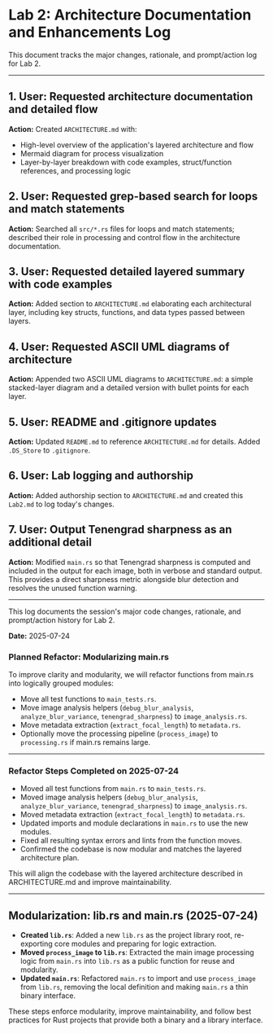 # Lab 2: Architecture Documentation and Enhancements Log


This document tracks the major changes, rationale, and prompt/action log for Lab 2.

---

## 1. User: Requested architecture documentation and detailed flow
**Action:** Created `ARCHITECTURE.md` with:
- High-level overview of the application's layered architecture and flow
- Mermaid diagram for process visualization
- Layer-by-layer breakdown with code examples, struct/function references, and processing logic

## 2. User: Requested grep-based search for loops and match statements
**Action:** Searched all `src/*.rs` files for loops and match statements; described their role in processing and control flow in the architecture documentation.

## 3. User: Requested detailed layered summary with code examples
**Action:** Added section to `ARCHITECTURE.md` elaborating each architectural layer, including key structs, functions, and data types passed between layers.

## 4. User: Requested ASCII UML diagrams of architecture
**Action:** Appended two ASCII UML diagrams to `ARCHITECTURE.md`: a simple stacked-layer diagram and a detailed version with bullet points for each layer.

## 5. User: README and .gitignore updates
**Action:** Updated `README.md` to reference `ARCHITECTURE.md` for details. Added `.DS_Store` to `.gitignore`.

## 6. User: Lab logging and authorship
**Action:** Added authorship section to `ARCHITECTURE.md` and created this `Lab2.md` to log today's changes.


## 7. User: Output Tenengrad sharpness as an additional detail
**Action:** Modified `main.rs` so that Tenengrad sharpness is computed and included in the output for each image, both in verbose and standard output. This provides a direct sharpness metric alongside blur detection and resolves the unused function warning.

---

This log documents the session's major code changes, rationale, and prompt/action history for Lab 2.


**Date:** 2025-07-24

### Planned Refactor: Modularizing main.rs

To improve clarity and modularity, we will refactor functions from main.rs into logically grouped modules:

- Move all test functions to `main_tests.rs`.
- Move image analysis helpers (`debug_blur_analysis`, `analyze_blur_variance`, `tenengrad_sharpness`) to `image_analysis.rs`.
- Move metadata extraction (`extract_focal_length`) to `metadata.rs`.
- Optionally move the processing pipeline (`process_image`) to `processing.rs` if main.rs remains large.

---

### Refactor Steps Completed on 2025-07-24

- Moved all test functions from `main.rs` to `main_tests.rs`.
- Moved image analysis helpers (`debug_blur_analysis`, `analyze_blur_variance`, `tenengrad_sharpness`) to `image_analysis.rs`.
- Moved metadata extraction (`extract_focal_length`) to `metadata.rs`.
- Updated imports and module declarations in `main.rs` to use the new modules.
- Fixed all resulting syntax errors and lints from the function moves.
- Confirmed the codebase is now modular and matches the layered architecture plan.

This will align the codebase with the layered architecture described in ARCHITECTURE.md and improve maintainability.

---

## Modularization: lib.rs and main.rs (2025-07-24)

- **Created `lib.rs`**: Added a new `lib.rs` as the project library root, re-exporting core modules and preparing for logic extraction.
- **Moved `process_image` to `lib.rs`**: Extracted the main image processing logic from `main.rs` into `lib.rs` as a public function for reuse and modularity.
- **Updated `main.rs`**: Refactored `main.rs` to import and use `process_image` from `lib.rs`, removing the local definition and making `main.rs` a thin binary interface.

These steps enforce modularity, improve maintainability, and follow best practices for Rust projects that provide both a binary and a library interface.